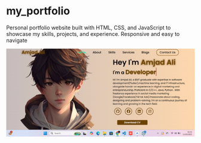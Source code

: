 # my_portfolio
Personal portfolio website built with HTML, CSS, and JavaScript to showcase my skills, projects, and experience. Responsive and easy to navigate


![image](https://github.com/mramjadali/my_portfolio/blob/main/output.png)
